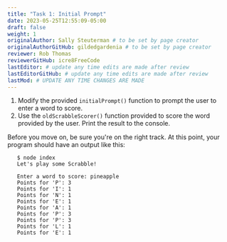 ```yaml
---
title: "Task 1: Initial Prompt"
date: 2023-05-25T12:55:09-05:00
draft: false
weight: 1
originalAuthor: Sally Steuterman # to be set by page creator
originalAuthorGitHub: gildedgardenia # to be set by page creator
reviewer: Rob Thomas 
reviewerGitHub: icre8FreeCode 
lastEditor: # update any time edits are made after review
lastEditorGitHub: # update any time edits are made after review
lastMod: # UPDATE ANY TIME CHANGES ARE MADE
---
```


1. Modify the provided `initialPrompt()` function to prompt the user to enter a word to score. 
1. Use the `oldScrabbleScorer()` function provided to score the word provided by the user. Print the result to the console.


Before you move on, be sure you're on the right track. At this point, your program should have an output like this:

```console
   $ node index
   Let's play some Scrabble!

   Enter a word to score: pineapple
   Points for 'P': 3
   Points for 'I': 1
   Points for 'N': 1
   Points for 'E': 1
   Points for 'A': 1
   Points for 'P': 3
   Points for 'P': 3
   Points for 'L': 1
   Points for 'E': 1
```